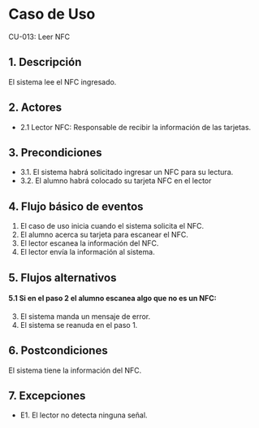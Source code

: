 # Caso de Uso
CU-013: Leer NFC

## 1. Descripción
El sistema lee el NFC ingresado.

## 2. Actores
- 2.1 Lector NFC: Responsable de recibir la información de las tarjetas.

## 3. Precondiciones
- 3.1. El sistema habrá solicitado ingresar un NFC para su lectura.
- 3.2. El alumno habrá colocado su tarjeta NFC en el lector

## 4. Flujo básico de eventos
1. El caso de uso inicia cuando el sistema solicita el NFC.
2. El alumno acerca su tarjeta para escanear el NFC.
3. El lector escanea la información del NFC.
4. El lector envía la información al sistema.

## 5. Flujos alternativos
#### 5.1 Si en el paso 2 el alumno escanea algo que no es un NFC:
3. El sistema manda un mensaje de error.
4. El sistema se reanuda en el paso 1.

## 6. Postcondiciones
El sistema tiene la información del NFC.

## 7. Excepciones
- E1. El lector no detecta ninguna señal.


